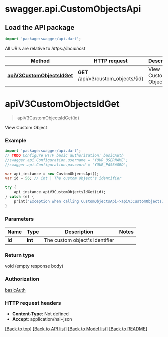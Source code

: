 # swagger.api.CustomObjectsApi

## Load the API package
```dart
import 'package:swagger/api.dart';
```

All URIs are relative to *https://localhost*

Method | HTTP request | Description
------------- | ------------- | -------------
[**apiV3CustomObjectsIdGet**](CustomObjectsApi.md#apiV3CustomObjectsIdGet) | **GET** /api/v3/custom_objects/{id} | View Custom Object


# **apiV3CustomObjectsIdGet**
> apiV3CustomObjectsIdGet(id)

View Custom Object



### Example 
```dart
import 'package:swagger/api.dart';
// TODO Configure HTTP basic authorization: basicAuth
//swagger.api.Configuration.username = 'YOUR_USERNAME';
//swagger.api.Configuration.password = 'YOUR_PASSWORD';

var api_instance = new CustomObjectsApi();
var id = 56; // int | The custom object's identifier

try { 
    api_instance.apiV3CustomObjectsIdGet(id);
} catch (e) {
    print("Exception when calling CustomObjectsApi->apiV3CustomObjectsIdGet: $e\n");
}
```

### Parameters

Name | Type | Description  | Notes
------------- | ------------- | ------------- | -------------
 **id** | **int**| The custom object&#39;s identifier | 

### Return type

void (empty response body)

### Authorization

[basicAuth](../README.md#basicAuth)

### HTTP request headers

 - **Content-Type**: Not defined
 - **Accept**: application/hal+json

[[Back to top]](#) [[Back to API list]](../README.md#documentation-for-api-endpoints) [[Back to Model list]](../README.md#documentation-for-models) [[Back to README]](../README.md)

